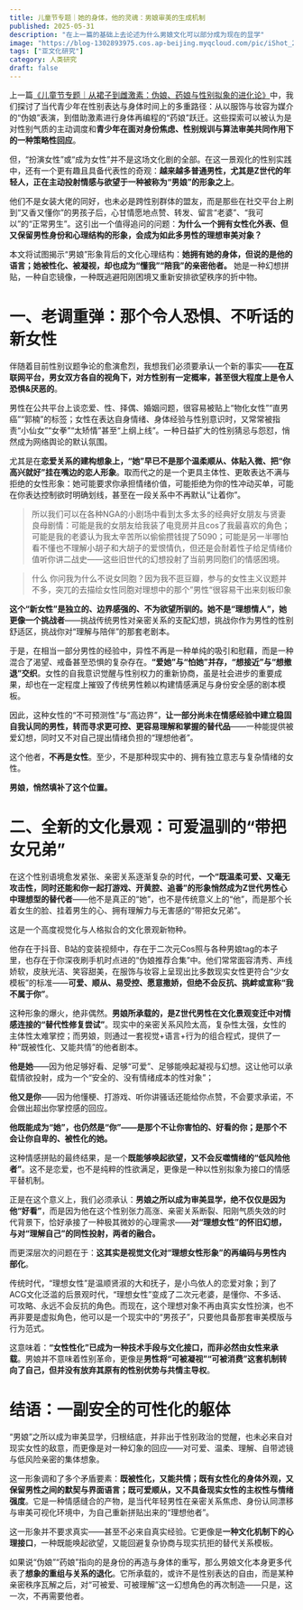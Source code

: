 ```yaml
---
title: 儿童节专题｜她的身体，他的灵魂：男娘审美的生成机制
published: 2025-05-31
description: "在上一篇的基础上去论述为什么男娘文化可以部分成为现在的显学"
image: "https://blog-1302893975.cos.ap-beijing.myqcloud.com/pic/iShot_2025-05-30_17.50.19-tuya.webp?imageSlim"
tags: ["亚文化研究"]
category: 人类研究
draft: false
---
```


上一篇[《儿童节专题｜从裙子到雌激素：伪娘、药娘与性别拟象的进化论》](https://www.lapis.cafe/posts/humansciences/gender-femboy-sissy-evolution-1/)中，我们探讨了当代青少年在性别表达与身体时间上的多重路径：从以服饰与妆容为媒介的“伪娘”表演，到借助激素进行身体再编程的“药娘”跃迁。这些探索可以被认为是对性别气质的主动调度和**青少年在面对身份焦虑、性别规训与算法审美共同作用下的一种策略性回应**。

但，“扮演女性”或“成为女性”并不是这场文化剧的全部。在这一景观化的性别实践中，还有一个更有趣且具备代表性的奇观：**越来越多普通男性，尤其是Z世代的年轻人，正在主动投射情感与欲望于一种被称为“男娘”的形象之上**。

他们不是女装大佬的同好，也未必是跨性别群体的盟友，而是那些在社交平台上刷到“又香又懂你”的男孩子后，心甘情愿地点赞、转发、留言“老婆”、“我可以”的“正常男生”。这引出一个值得追问的问题：**为什么一个拥有女性化外表、但又保留男性身份和心理结构的形象，会成为如此多男性的理想审美对象？**

本文将试图揭示“男娘”形象背后的文化心理结构：**她拥有她的身体，但说的是他的语言；她被性化、被凝视，却也成为“懂我”“陪我”的亲密他者。** 她是一种幻想拼贴，一种自恋镜像，一种既逃避阳刚困境又重新安排欲望秩序的折中物。

# 一、老调重弹：那个令人恐惧、不听话的新女性

伴随着目前性别议题争论的愈演愈烈，我想我们必须要承认一个新的事实——**在互联网平台，男女双方各自的视角下，对方性别有一定概率，甚至很大程度上是令人恐惧&厌恶的**。

男性在公共平台上谈恋爱、性、择偶、婚姻问题，很容易被贴上“物化女性”“直男癌”“郭楠”的标签；女性在表达自身情绪、身体经验与性别意识时，又常常被指责“小仙女”“女拳”“太矫情”甚至“上纲上线”。一种日益扩大的性别猜忌与怨怼，悄然成为网络舆论的默认氛围。

尤其是在**恋爱关系的建构想象上，“她”早已不是那个温柔顺从、体贴入微、把“你高兴就好”挂在嘴边的恋人形象**。取而代之的是一个更具主体性、更敢表达不满与拒绝的女性形象：她可能要求你承担情绪价值，可能拒绝为你的性冲动买单，可能在你表达控制欲时明确划线，甚至在一段关系中不再默认“让着你”。

>所以我们可以在各种NGA的小剧场中看到太多太多的经典好女朋友与贤妻良母剧情：可能是我的女朋友给我装了电竞房并且cos了我最喜欢的角色；可能是我的老婆认为我太辛苦所以偷偷攒钱提了5090；可能是另一半哪怕看不懂也不理解小胡子和大胡子的爱恨情仇，但还是会耐着性子给足情绪价值听你讲二战史——这些旧世代的幻想投射了当前男同胞们的情感困境。

>什么 你问我为什么不说女同胞？因为我不逛豆瓣，参与的女性主义议题并不多，突兀的去描绘女性同胞对理想中的那个”男性“很容易干出来刻板印象

**这个“新女性”是独立的、边界感强的、不为欲望所驯的。她不是“理想情人”，她更像一个挑战者**——挑战传统男性对亲密关系的支配幻想，挑战你作为男性的性别舒适区，挑战你对“理解与陪伴”的那套老剧本。

于是，在相当一部分男性的经验中，异性不再是一种单纯的吸引和慰藉，而是一种混合了渴望、戒备甚至恐惧的复杂存在。**“爱她”与“怕她”并存，“想接近”与“想撤退”交织**。女性的自我意识觉醒与性别权力的重新协商，虽是社会进步的重要成果，却也在一定程度上摧毁了传统男性赖以构建情感满足与身份安全感的剧本模板。

因此，这种女性的“不可预测性”与“高边界”，**让一部分尚未在情感经验中建立稳固自我认同的男性，转而寻求更可控、更容易理解和掌握的替代品**——一种能提供被爱幻想，同时又不对自己提出情绪负担的“理想他者”。

这个他者，**不再是女性**。至少，不是那种现实中的、拥有独立意志与复杂情绪的女性。

**男娘，悄然填补了这个位置。**

# 二、全新的文化景观：可爱温驯的“带把女兄弟”

在这个性别语境愈发紧张、亲密关系逐渐复杂的时代，**一个“既温柔可爱、又毫无攻击性，同时还能和你一起打游戏、开黄腔、追番”的形象悄然成为Z世代男性心中理想型的替代者**——他不是真正的“她”，也不是传统意义上的“他”，而是那个长着女生的脸、挂着男生的心、拥有理解力与无害感的“带把女兄弟”。

这是一个高度视觉化与人格拟合的文化景观新物种。

他存在于抖音、B站的变装视频中，存在于二次元Cos照与各种男娘tag的本子里，也存在于你深夜刷手机时点进的“伪娘推荐合集”中。他们常常面容清秀、声线娇软，皮肤光洁、笑容甜美，在服饰与妆容上呈现出比多数现实女性更符合“少女模板”的标准——**可爱、顺从、易受控、愿意撒娇，但绝不会反抗、挑衅或宣称“我不属于你”**。

这种形象的爆火，绝非偶然。**男娘所承载的，是Z世代男性在文化景观变迁中对情感连接的“替代性修复尝试”**。现实中的亲密关系风险太高，复杂性太强，女性的主体性太难掌控；而男娘，则通过一套视觉+语言+行为的组合程式，提供了一种“既被性化、又能共情”的他者剧本。

**他是她**——因为他足够好看、足够“可爱”、足够能唤起凝视与幻想。这让他可以承载情欲投射，成为一个“安全的、没有情绪成本的性对象”；

**他又是你**——因为他懂梗、打游戏、听你讲骚话还能给你点赞，不会要求承诺，不会做出超出你掌控感的回应。

**他既能成为“她”，也仍然是“你”——是那个不让你害怕的、好看的你；是那个不会让你自卑的、被性化的她。**

这种情感拼贴的最终结果，是一个**既能够唤起欲望，又不会反噬情绪的“低风险他者”**。这不是恋爱，也不是纯粹的性欲满足，更像是一种以性别拟象为接口的情感平替机制。

正是在这个意义上，我们必须承认：**男娘之所以成为审美显学，绝不仅仅是因为他“好看”**，而是因为他在这个性别张力高涨、亲密关系断裂、阳刚气质失效的时代背景下，恰好承接了一种极其微妙的心理需求——**对“理想女性”的怀旧幻想，与对“理解自己”的同性投射，两者的融合。**

而更深层次的问题在于：**这其实是视觉文化对“理想女性形象”的再编码与男性内部化**。

传统时代，“理想女性”是温顺贤淑的大和抚子，是小鸟依人的恋爱对象；到了ACG文化泛滥的后景观时代，“理想女性”变成了二次元老婆，是懂你、不多话、可攻略、永远不会反抗的角色。而现在，这个理想对象不再由真实女性扮演，也不再非要是虚拟角色，他可以是一个现实中的“男孩子”，只要他具备那套审美模版与行为范式。

这意味着：**“女性性化”已成为一种技术手段与文化接口，而非必然由女性来承载**。男娘并不意味着性别革命，更像是**男性将“可被凝视”“可被消费”这套机制转向了自己，但并没有放弃其原有的性别优势与共情主导权**。
# 结语：一副安全的可性化的躯体

“男娘”之所以成为审美显学，归根结底，并非出于性别政治的觉醒，也未必来自对现实女性的敌意，而更像是对一种幻象的回应——对可爱、温柔、理解、自带滤镜与低风险亲密的集体想象。

这一形象调和了多个矛盾要素：**既被性化，又能共情；既有女性化的身体外观，又保留男性之间的默契与界面语言；既可爱顺从，又不具备现实女性的主权性与情绪强度**。它是一种情感缝合的产物，是当代年轻男性在亲密关系焦虑、身份认同漂移与审美可视化环境中，为自己重新拼贴出来的“理想他者”。

这一形象并不要求真实——甚至不必来自真实经验。它更像是**一种文化机制下的心理接口**，一种既能唤起欲望，又能回避复杂协商与现实抗拒的替代关系模板。

如果说“伪娘”“药娘”指向的是身份的再造与身体的重写，那么男娘文化本身更多代表了**想象的重组与关系的退化**。它所承载的，或许不是性别表达的自由，而是某种亲密秩序瓦解之后，对“可被爱、可被理解”这一幻想角色的再次制造——只是，这一次，不再需要他者。